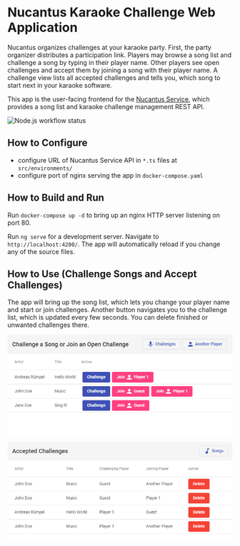 # Nucantus Karaoke Challenge Web Application

Nucantus organizes challenges at your karaoke party. First, the party organizer distributes a participation link.
Players may browse a song list and challenge a song by typing in their player name. Other players see open challenges
and accept them by joining a song with their player name. A challenge view lists all accepted challenges and tells you,
which song to start next in your karaoke software.

This app is the user-facing frontend for the [Nucantus Service](https://github.com/ruempel/nucantus-service), which
provides a song list and karaoke challenge management REST API.

![Node.js workflow status](https://github.com/ruempel/nucantus-app/actions/workflows/node.js.yml/badge.svg)

## How to Configure

- configure URL of Nucantus Service API in `*.ts` files at `src/environments/`
- configure port of nginx serving the app in `docker-compose.yaml`

## How to Build and Run

Run `docker-compose up -d` to bring up an nginx HTTP server listening on port 80.

Run `ng serve` for a development server. Navigate to `http://localhost:4200/`. The app will automatically reload if you
change any of the source files.

## How to Use (Challenge Songs and Accept Challenges)

The app will bring up the song list, which lets you change your player name and start or join challenges. Another button
navigates you to the challenge list, which is updated every few seconds. You can delete finished or unwanted challenges
there.

![Song List](src/assets/songs.png)

![Challenge List](src/assets/challenges.png)
